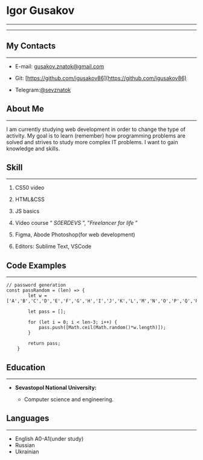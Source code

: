 # Igor Gusakov  

------------------
------------------
## My Contacts 
------
* E-mail: gusakov.znatok@gmail.com

* Git: [https://github.com/igusakov86](https://github.com/igusakov86)

* Telegram:[@sevznatok](https://t.me/sevznatok)


## About Me
------------
I am currently studying web development in order to change the type of activity. My goal is to learn (remember) how programming problems are solved and strives to study more complex IT problems. I want to gain knowledge and skills.

## Skill
--------------
1. CS50 video 

2. HTML&CSS

3. JS basics

4. Video course “ *S0ERDEVS* ”, ”_Freelancer for life_ ”

5. Figma, Abode Photoshop(for web development)

6. Editors: Sublime Text, VSCode

## Code Examples
-------------

```
// password generation
const passRandom = (len) => {
        let w = ['A','B','C','D','E','F','G','H','I','J','K','L','M','N','O','P','Q','R','S','T','U','V','W','X','Y','Z','a','b','c','d','e','f','g','h','i','j','k','l','m','n','o','p','q','r','s','t','u','v','w','x','y','z',0,1,2,3,4,5,6,7,8,9,'!','№',';','%',':','?','*','(',')','_','+','='];
       
        let pass = [];

        for (let i = 0; i < len-3; i++) {
            pass.push([Math.ceil(Math.random()*w.length)]);            
        }

        return pass;
    } 
```

## Education
------------
* __Sevastopol National University:__

   * Сomputer science and engineering.


## Languages
---------
* English A0-A1(under study)
* Russian
* Ukrainian
